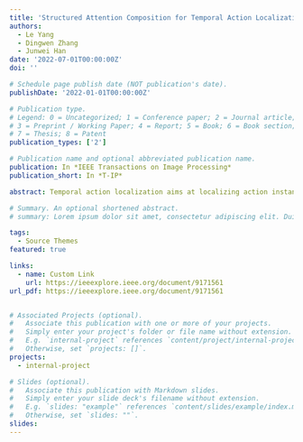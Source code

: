 ```yaml
---
title: 'Structured Attention Composition for Temporal Action Localization'
authors:
  - Le Yang
  - Dingwen Zhang
  - Junwei Han
date: '2022-07-01T00:00:00Z'
doi: ''

# Schedule page publish date (NOT publication's date).
publishDate: '2022-01-01T00:00:00Z'

# Publication type.
# Legend: 0 = Uncategorized; 1 = Conference paper; 2 = Journal article;
# 3 = Preprint / Working Paper; 4 = Report; 5 = Book; 6 = Book section;
# 7 = Thesis; 8 = Patent
publication_types: ['2']

# Publication name and optional abbreviated publication name.
publication: In *IEEE Transactions on Image Processing*
publication_short: In *T-IP*

abstract: Temporal action localization aims at localizing action instances from untrimmed videos. Existing works have designed various effective modules to precisely localize action instances based on appearance and motion features. However, by treating these two kinds of features with equal importance, previous works cannot take full advantage of each modality feature, making the learned model still sub-optimal. To tackle this issue, we make an early effort to study temporal action localization from the perspective of multi-modality feature learning, based on the observation that different actions exhibit specific preferences to appearance or motion modality. Specifically, we build a novel structured attention composition module. Unlike conventional attention, the proposed module would not infer frame attention and modality attention independently. Instead, by casting the relationship between the modality attention and the frame attention as an attention assignment process, the structured attention composition module learns to encode the frame-modality structure and uses it to regularize the inferred frame attention and modality attention, respectively, upon the optimal transport theory. The final frame-modality attention is obtained by the composition of the two individual attentions. The proposed structured attention composition module can be deployed as a plug-and-play module into existing action localization frameworks. Extensive experiments on two widely used benchmarks show that the proposed structured attention composition consistently improves four state-of-the-art temporal action localization methods and builds new state-of-the-art performance on THUMOS14. Code is availabel at this https URL.

# Summary. An optional shortened abstract.
# summary: Lorem ipsum dolor sit amet, consectetur adipiscing elit. Duis posuere tellus ac convallis placerat. Proin tincidunt magna sed ex sollicitudin condimentum.

tags:
  - Source Themes
featured: true

links:
  - name: Custom Link
    url: https://ieeexplore.ieee.org/document/9171561
url_pdf: https://ieeexplore.ieee.org/document/9171561


# Associated Projects (optional).
#   Associate this publication with one or more of your projects.
#   Simply enter your project's folder or file name without extension.
#   E.g. `internal-project` references `content/project/internal-project/index.md`.
#   Otherwise, set `projects: []`.
projects:
  - internal-project

# Slides (optional).
#   Associate this publication with Markdown slides.
#   Simply enter your slide deck's filename without extension.
#   E.g. `slides: "example"` references `content/slides/example/index.md`.
#   Otherwise, set `slides: ""`.
slides:
---
```


